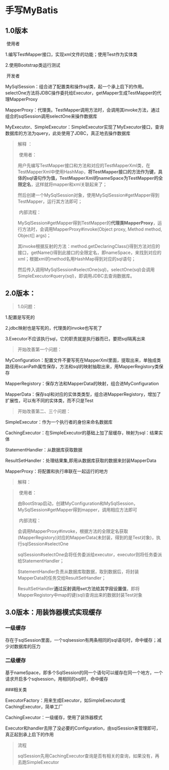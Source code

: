 # 手写MyBatis



## 1.0版本





​										使用者

1.编写TestMapper接口，实现xml文件的功能；使用Test作为实体类

2.使用Bootstrap类运行测试





​										开发者

MySqlSession：组合进了配置类和操作sql类，起一个承上启下的作用。selectOne方法将JDBC操作委托给Executor，getMapper生成TestMapper的代理MapperProxy

MapperProxy：代理类。TestMapper调用方法时，会调用其invoke方法，通过组合的sqlSession调用selectOne来操作数据库

MyExecutor、SimpleExecutor：SimpleExecutor实现了MyExecutor接口，查询数据库的方法为query，此处使用了JDBC，真正地去操作数据库

> 解释 ：
>
> ​	                                                     使用者：
>
> 用户先编写TestMapper接口和方法和对应的TestMapperXml类，在TestMapperXml中使用HashMap，**将TestMapper接口的方法作为键，具体的sql语句作为值，TestMapperXml的nameSpace为TestMapper的全限定名**，这样就将mapper和xml关联起来了；
>
> 然后创建一个MySqlSession对象，使用MySqlSession#getMapper得到TestMapper，运行其方法即可；
>
> ​	                                                     内部流程：
>
> MySqlSession#getMapper得到TestMapper的**代理类MapperProxy**，运行方法时，会调用MapperProxy#invoke(Object proxy, Method method, Object[] args)；
>
> 其invoke根据反射的方法：method.getDeclaringClass()得到方法对应的接口，getName()得到此接口的全限定名，即nameSpace，来找到对应的xml；根据xml的method名用HashMap得到对应的sql语句；
>
> 然后传入调用MySqlSession#selectOne(sql)，selectOne(sql)会调用SimpleExecutor#query(sql)，即调用JDBC去查询数据库。





## 2.0版本：

> 1.0问题：

1.配置是写死的

2.jdbc映射也是写死的，代理类的invoke也写死了

3.Executor不应该执行sql，它的职责就是执行器而已，要把sql隔离出来

> 开始改善第一个问题：

MyConfiguration：配置文件不要写死在MapperXml里面，提取出来，单独成类
路径用scanPath属性保存，方法和sql的映射抽取出来，用MapperRegistory类保存

MapperRegistory：保存方法和MapperData的映射，组合进MyConfiguration

MapperData：保存sql和对应的实体类类型，组合进MapperRegistory，增加了扩展性，可以有不同的实体类，而不只是Test

> 开始改善第二、三个问题：

SimpleExecutor：作为一个执行者的身份来命名数据库

CachingExecutor：在SimpleExecutor的基础上加了层缓存，映射为sql：结果实体

StatementHandler：从数据库获取数据

ResultSetHandler：处理结果集,即用从数据库获取的数据来封装MapperData

MapperProxy：将配置和执行串联在一起运行的地方

> 解释：

> ​										使用者：
>
> 由BootStrap启动，创建MyConfiguration和MySqlSession，MySqlSession#getMapper得到mapper，调用相应方法即可
>
> ​										内部流程：
>
> 会调用MapperProxy#invoke，根据方法的全限定名获取(MapperRegistory)对应的MapperData(未封装，得到的是Test对象)，执行sqlSession#selectOne
>
> sqlSession#selectOne会将任务委派给executor，executor则将任务委派给StatementHandler；
>
> StatementHandler负责从数据库取数据，取到数据后，将封装MapperData的任务交给ResultSetHandler；
>
> ResultSetHandler**通过反射调用set方法给其字段设置值**，即将MapperRegistory中map的键(sql)查询出来的数据封装Test对象



## 3.0版本：用装饰器模式实现缓存

### 一级缓存

存在于sqlSession里面，一个sqlsession有两条相同的sql语句时，命中缓存；减少对数据库的压力

### 二级缓存

基于nameSpace，即多个SqlSession的同一个语句可以缓存在同一个地方，一个请求开启多个sqlsession，用相同的sql时，命中缓存

###相关类

ExecutorFactory：用来生成Executor，如SimpleExecutor或CachingExecutor，简单工厂

CachingExecutor：一级缓存，使用了装饰器模式

Executor和handler去除了没必要的Configuration，由sqlSession来管理即可，真正起到承上启下的作用

> 流程
>
> sqlSession先用CachingExecutor查询是否有相关的查询，如果没有，再去跑SimpleExecutor